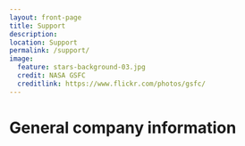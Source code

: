 ```yaml
---
layout: front-page 
title: Support
description:  
location: Support 
permalink: /support/
image:
  feature: stars-background-03.jpg
  credit: NASA GSFC
  creditlink: https://www.flickr.com/photos/gsfc/
---
```


# General company information
